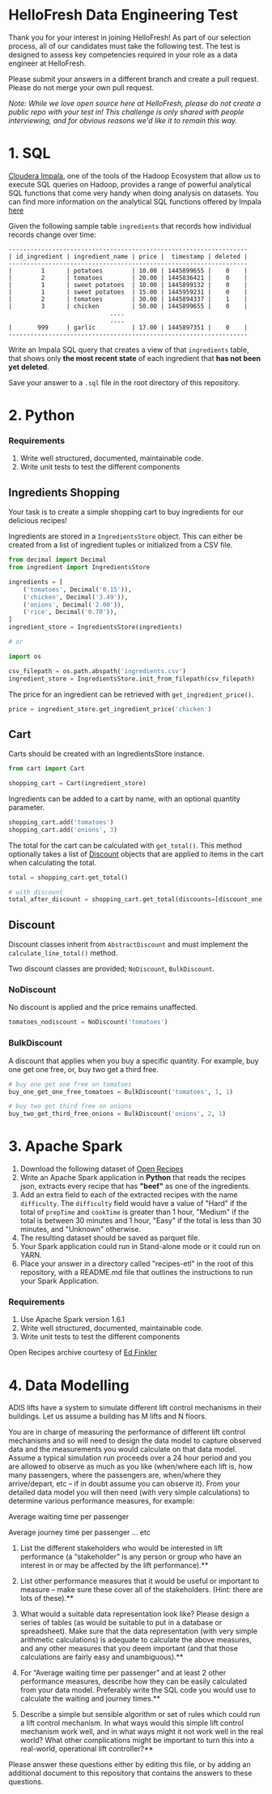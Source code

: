 # HelloFresh Data Engineering Test

Thank you for your interest in joining HelloFresh! As part of our selection process, all of our candidates must take the following test.
The test is designed to assess key competencies required in your role as a data engineer at HelloFresh.

Please submit your answers in a different branch and create a pull request. Please do not merge your own pull request.

_Note: While we love open source here at HelloFresh, please do not create a public repo with your test in! This challenge is only shared with people interviewing, and for obvious reasons we'd like it to remain this way._

# 1. SQL

[Cloudera Impala](http://impala.io/), one of the tools of the Hadoop Ecosystem that allow us to execute SQL queries on Hadoop, provides a range of powerful analytical SQL functions that come very handy when doing analysis on datasets. You can find more information on the analytical SQL functions offered by Impala [here](http://www.cloudera.com/content/www/en-us/documentation/archive/impala/2-x/2-1-x/topics/impala_analytic_functions.html)

Given the following sample table `ingredients` that records how individual records change over time: 
```
------------------------------------------------------------------
| id_ingredient | ingredient_name | price |  timestamp | deleted |
------------------------------------------------------------------
|        1      | potatoes        | 10.00 | 1445899655 |    0    |
|        2      | tomatoes        | 20.00 | 1445836421 |    0    |
|        1      | sweet potatoes  | 10.00 | 1445899132 |    0    |
|        1      | sweet potatoes  | 15.00 | 1445959231 |    0    |
|        2      | tomatoes        | 30.00 | 1445894337 |    1    |
|        3      | chicken         | 50.00 | 1445899655 |    0    |
							....
							....
|       999     | garlic          | 17.00 | 1445897351 |    0    |
------------------------------------------------------------------

```
Write an Impala SQL query that creates a view of that `ingredients` table, that shows only **the most recent state** of each ingredient that **has not been yet deleted**.

Save your answer to a `.sql` file in the root directory of this repository.

# 2. Python

### Requirements
1. Write well structured, documented, maintainable code.
2. Write unit tests to test the different components

## Ingredients Shopping
Your task is to create a simple shopping cart to buy ingredients for our delicious recipes!

Ingredients are stored in a `IngredientsStore` object. This can either be created from a list of ingredient tuples or initialized from a CSV file.

```python
from decimal import Decimal
from ingredient import IngredientsStore

ingredients = [
    ('tomatoes', Decimal('0.15')),
    ('chicken', Decimal('3.49')),
    ('onions', Decimal('2.00')),
    ('rice', Decimal('0.70')),
]
ingredient_store = IngredientsStore(ingredients)

# or

import os

csv_filepath = os.path.abspath('ingredients.csv')
ingredient_store = IngredientsStore.init_from_filepath(csv_filepath)
```

The price for an ingredient can be retrieved with `get_ingredient_price()`.

```python
price = ingredient_store.get_ingredient_price('chicken')
```

## Cart

Carts should be created with an IngredientsStore instance.

```python
from cart import Cart

shopping_cart = Cart(ingredient_store)
```

Ingredients can be added to a cart by name, with an optional quantity parameter.

```python
shopping_cart.add('tomatoes')
shopping_cart.add('onions', 3)
```

The total for the cart can be calculated with `get_total()`. This method optionally takes a list of [Discount](#discount) objects that are applied to items in the cart when calculating the total.

```python
total = shopping_cart.get_total()

# with discount
total_after_discount = shopping_cart.get_total(discounts=[discount_one, discount_two])
```

## Discount

Discount classes inherit from `AbstractDiscount` and must implement the `calculate_line_total()` method.

Two discount classes are provided; `NoDiscount`, `BulkDiscount`.

### NoDiscount

No discount is applied and the price remains unaffected.

```python
tomatoes_nodiscount = NoDiscount('tomatoes')
```

### BulkDiscount

A discount that applies when you buy a specific quantity. For example, buy one get one free, or, buy two get a third free.

```python
# buy one get one free on tomatoes
buy_one_get_one_free_tomatoes = BulkDiscount('tomatoes', 1, 1)

# buy two get third free on onions
buy_two_get_third_free_onions = BulkDiscount('onions', 2, 1)
```

# 3. Apache Spark

1. Download the following dataset of [Open Recipes](https://s3-eu-west-1.amazonaws.com/dwh-test-resources/recipes.json)
2. Write an Apache Spark application in **Python** that reads the recipes json, extracts every recipe that has **"beef"** as one of the ingredients.
3. Add an extra field to each of the extracted recipes with the name `difficulty`. The `difficulty` field would have a value of "Hard" if the total of `prepTime` and `cookTime` is greater than 1 hour, "Medium" if the total is between 30 minutes and 1 hour, "Easy" if the total is less than 30 minutes, and "Unknown" otherwise.
4. The resulting dataset should be saved as parquet file.
5. Your Spark application could run in Stand-alone mode or it could run on YARN.
6. Place your answer in a directory called "recipes-etl" in the root of this repository, with a README.md file that outlines the instructions to run your Spark Application.

### Requirements
1. Use Apache Spark version 1.6.1
2. Write well structured, documented, maintainable code.
3. Write unit tests to test the different components

Open Recipes archive courtesy of [Ed Finkler](https://github.com/fictivekin/openrecipes)

# 4. Data Modelling

ADIS lifts have a system to simulate different lift control mechanisms in their buildings. Let us assume a building has M lifts and N floors.

You are in charge of measuring the performance of different lift control mechanisms and so will need to design the data model to capture observed data and the measurements you would calculate on that data model. Assume a typical simulation run proceeds over a 24 hour period and you are allowed to observe as much as you like (when/where each lift is, how many passengers, where the passengers are, when/where they arrive/depart, etc – if in doubt assume you can observe it). From your detailed data model you will then need (with very simple calculations) to determine various performance measures, for example:

Average waiting time per passenger 

Average journey time per passenger 
… etc 

1. List the different stakeholders who would be interested in lift performance (a “stakeholder” is any person or group who have an interest in or may be affected by the lift performance).**


2. List other performance measures that it would be useful or important to measure – make sure these cover all of the stakeholders. (Hint: there are lots of these).**


3. What would a suitable data representation look like? Please design a series of tables (as would be suitable to put in a database or spreadsheet). Make sure that the data representation (with very simple arithmetic calculations) is adequate to calculate the above measures, and any other measures that you deem important (and that those calculations are fairly easy and unambiguous).**


4. For “Average waiting time per passenger” and at least 2 other performance measures, describe how they can be easily calculated from your data model. Preferably write the SQL code you would use to calculate the waiting and journey times.**


5. Describe a simple but sensible algorithm or set of rules which could run a lift control mechanism. In what ways would this simple lift control mechanism work well, and in what ways might it not work well in the real world? What other complications might be important to turn this into a real-world, operational lift controller?**


Please answer these questions either by editing this file, or by adding an additional document to this repository that contains the answers to these questions.
